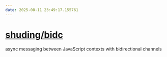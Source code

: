 ```yaml
---
date: 2025-08-11 23:49:17.155761
---
```


# [shuding/bidc](https://github.com/shuding/bidc)

async messaging between JavaScript contexts with bidirectional channels